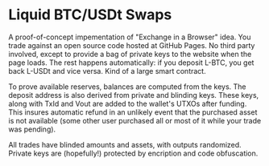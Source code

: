 # Liquid BTC/USDt Swaps

A proof-of-concept impementation of "Exchange in a Browser" idea. You trade against an open source code hosted at GitHub Pages. No third party involved, except to provide a bag of private keys to the website when the page loads. The rest happens automatically: if you deposit L-BTC, you get back L-USDt and vice versa. Kind of a large smart contract.

To prove available reserves, balances are computed from the keys. The deposit address is also derived from private and blinding keys. These keys, along with TxId and Vout are added to the wallet's UTXOs after funding. This insures automatic refund in an unlikely event that the purchased asset is not available (some other user purchased all or most of it while your trade was pending). 

All trades have blinded amounts and assets, with outputs randomized. Private keys are (hopefully!) protected by encription and code obfuscation.
